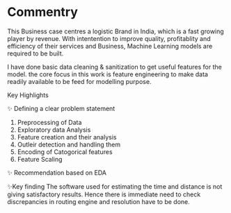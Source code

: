 # Commentry
This Business case centres a logistic Brand in India, which is a fast growing player by revenue. With intentention to improve quality, profitablity and efficiency of their services and Business, Machine Learning models are required to be built.

I have done basic data cleaning & sanitization to get useful features for the model. the core focus in this work is feature engineering to make data readily available to be feed for modelling purpose.

Key Highlights

✨ Defining a clear problem statement
1. Preprocessing of Data
2. Exploratory data Analysis
3. Feature creation and their analysis
4. Outleir detection and handling them
5. Encoding of Catogorical features
6. Feature Scaling

✨ Recommendation based on EDA


✨Key finding
The software used for estimating the time and distance is not giving satisfactory results. Hence there is immediate need to check discrepancies in routing engine and resolution have to be done.
